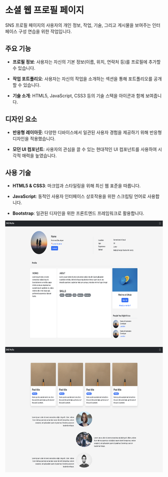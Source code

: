 # 소셜 웹 프로필 페이지

SNS 프로필 페이지의 사용자의 개인 정보, 작업, 기술, 그리고 게시물을 보여주는 인터페이스 구성 연습을 위한 작업입니다.

## 주요 기능

- **프로필 정보**: 사용자는 자신의 기본 정보(이름, 위치, 연락처 등)를 프로필에 추가할 수 있습니다.

- **작업 포트폴리오**: 사용자는 자신의 작업을 소개하는 섹션을 통해 포트폴리오를 공개할 수 있습니다.

- **기술 소개**: HTML5, JavaScript, CSS3 등의 기술 스택을 아이콘과 함께 보여줍니다.


## 디자인 요소

- **반응형 레이아웃**: 다양한 디바이스에서 일관된 사용자 경험을 제공하기 위해 반응형 디자인을 적용했습니다.

- **모던 UI 컴포넌트**: 사용자의 관심을 끌 수 있는 현대적인 UI 컴포넌트를 사용하여 시각적 매력을 높였습니다.


## 사용 기술

- **HTML5 & CSS3**: 마크업과 스타일링을 위해 최신 웹 표준을 따릅니다.

- **JavaScript**: 동적인 사용자 인터페이스 상호작용을 위한 스크립팅 언어로 사용합니다.

- **Bootstrap**: 일관된 디자인을 위한 프론트엔드 프레임워크로 활용합니다.



<img src="images/index1.png" width="700" height="400">
<img src="images/index2.png" width="700" height="400">
